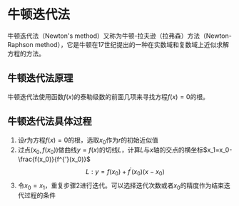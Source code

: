 # 牛顿迭代法
牛顿迭代法（Newton's method）又称为牛顿-拉夫逊（拉弗森）方法（Newton-Raphson method），它是牛顿在17世纪提出的一种在实数域和复数域上近似求解方程的方法。
## 牛顿迭代法原理
牛顿迭代法使用函数$f(x)$的泰勒级数的前面几项来寻找方程$f(x)=0$的根。
## 牛顿迭代法具体过程
1. 设$r$为方程$f(x)=0$的根，选取$x_0$作为$r$的初始近似值
2. 过点$(x_0,f(x_0))$做曲线$y=f(x)$的切线$L$，计算$L$与$x$轴的交点的横坐标$x_1=x_0-\frac{f(x_0)}{f^{'}(x_0)}$
$$L:y=f(x_0)+f^{'}(x_0)(x-x_0)$$
3. 令$x_0=x_1$，重复步骤2进行迭代。可以选择迭代次数或者$x_0$的精度作为结束迭代过程的条件
<!--stackedit_data:
eyJoaXN0b3J5IjpbLTIwMjU1NDA4OTVdfQ==
-->